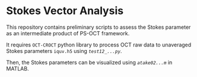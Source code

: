 # Stokes Vector Analysis 

This repository contains preliminary scripts to assess the Stokes parameter as an intermediate product of PS-OCT framework.

It requires `OCT-CROCT` python library to process OCT raw data to unaveraged Stokes parameters `iquv.h5` using *`test12_...py`*.

Then, the Stokes parameters can be visualized using *`atake02...m`* in MATLAB.